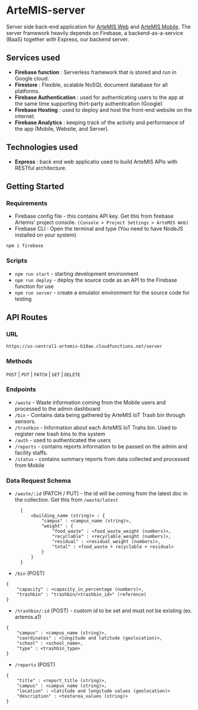 # ArteMIS-server
Server side back-end application for [ArteMIS Web](https://github.com/SchadenKai/ArteMIS-Waste-Management-System) and [ArteMIS Mobile](https://github.com/SchadenKai/ArteMIS-Mobile). The server framework heavily depends on Firebase, a backend-as-a-service (BaaS) together with Express, our backend server.

## Services used
- **Firebase function** : Serverless framework that is stored and run in Google cloud.
- **Firestore** : Flexible, scalable NoSQL document database for all platforms. 
- **Firebase Authentication** : used for authenticating users to the app at the same time supporting thirt-party authentication (Google)
- **Firebase Hosting** : used to deploy and host the front-end website on the internet.
- **Firebase Analytics** : keeping track of the activity and performance of the app (Mobile, Website, and Server).

## Technologies used
- **Express** : back end web applicatio used to build ArteMIS APIs with RESTful architecture. 

## Getting Started
### Requirements
  - Firebase config file - this contains API key. Get this from firebase Artemis' project console. `(Console > Project Settings > ArteMIS Web)`
  - Firebase CLI : Open the terminal and type (You need to have NodeJS installed on your system)
 ```
 npm i firebase
 ```

### Scripts
- `npm run start` - starting development environment 
- `npm run deploy` - deploy the source code as an API to the Firebase function for use 
- `npm run server` - create a emulator environment for the source code for testing

## API Routes
### URL
```
https://us-central1-artemis-b18ae.cloudfunctions.net/server
```
### Methods
`POST` | `PUT` | `PATCH` | `GET` | `DELETE`

### Endpoints
- `/waste` - Waste information coming from the Mobile users and processed to the admin dashboard
- `/bin` - Contains data being gathered by ArteMIS IoT Trash bin through sensors. 
- `/trashbin` - Information about each ArteMIS IoT Trahs bin. Used to register new trash bins to the system
- `/auth` - used to authenticated the users 
- `/reports` - contains reports information to be passed on the admin and facility staffs. 
- `/status` - contains summary reports from data collected and processed from Mobile 

### Data Request Schema 
- `/waste/:id` (PATCH / PUT) - the id will be coming from the latest doc in the collection. Get this from `/waste/latest`
  ```
    {
        <building_name (string)> : {
            "campus" : <campus_name (string)>,
            "weight" : {
                "food_waste" : <food_waste_weight (numbers)>,
                "recyclable" : <recyclable_weight (numbers)>,
                "residual" : <residual_weight (numbers)>,
                "total" : <food_waste + recyclable + residual>
            }
        }
    }
  ```
- `/bin` (POST)
```
{
    "capacity" : <capacity_in_percentage (numbers)>,
    "trashbin" : "trashbin/<trashbin_id>" (reference)
}
```
- `/trashbin/:id` (POST) - custom id to be set and must not be existing (ex. artemis.a1)
```
{
    "campus" : <campus_name (string)>,
    "coordinates" : <longitude and latitude (geolocation)>,
    "school" : <school_name>,
    "type" : <trashbin_type>
}
```
- `/reports` (POST)
```
{
    "title" : <report_title (string)>,
    "campus" : <campus_name (string)>,
    "location" : <latitude and longitude values (geolocation)>
    "description" : <textarea_values (string)>
}
```
